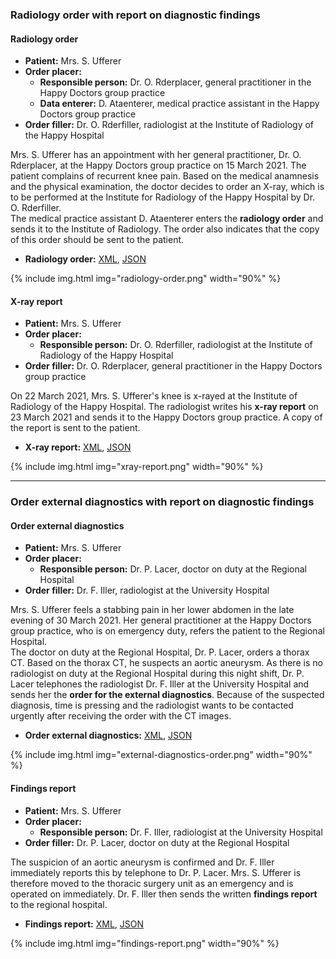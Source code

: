 ### Radiology order with report on diagnostic findings

#### Radiology order

* **Patient:** Mrs. S. Ufferer
* **Order placer:** 
   * **Responsible person:** Dr. O. Rderplacer, general practitioner in the Happy Doctors group practice
   * **Data enterer:** D. Ataenterer, medical practice assistant in the Happy Doctors group practice
* **Order filler:** Dr. O. Rderfiller, radiologist at the Institute of Radiology of the Happy Hospital

Mrs. S. Ufferer has an appointment with her general practitioner, Dr. O. Rderplacer, at the Happy Doctors group practice on 15 March 2021. The patient complains of recurrent knee pain. Based on the medical anamnesis and the physical examination, the doctor decides to order an X-ray, which is to be performed at the Institute for Radiology of the Happy Hospital by Dr. O. Rderfiller.   
The medical practice assistant D. Ataenterer enters the **radiology order** and sends it to the Institute of Radiology. The order also indicates that the copy of this order should be sent to the patient.

* **Radiology order:** [XML](Bundle-radiology-order.xml.html), [JSON](Bundle-radiology-order.json.html)

{% include img.html img="radiology-order.png" width="90%" %}

#### X-ray report

* **Patient:** Mrs. S. Ufferer
* **Order placer:** 
   * **Responsible person:** Dr. O. Rderfiller, radiologist at the Institute of Radiology of the Happy Hospital
* **Order filler:** Dr. O. Rderplacer, general practitioner in the Happy Doctors group practice

On 22 March 2021, Mrs. S. Ufferer's knee is x-rayed at the Institute of Radiology of the Happy Hospital. The radiologist writes his **x-ray report** on 23 March 2021 and sends it to the Happy Doctors group practice. A copy of the report is sent to the patient.

* **X-ray report:** [XML](Bundle-xray-report.xml.html), [JSON](Bundle-xray-report.json.html)

{% include img.html img="xray-report.png" width="90%" %}

*************************************************************************

### Order external diagnostics with report on diagnostic findings

#### Order external diagnostics

* **Patient:** Mrs. S. Ufferer
* **Order placer:** 
   * **Responsible person:** Dr. P. Lacer, doctor on duty at the Regional Hospital
* **Order filler:** Dr. F. Iller, radiologist at the University Hospital

Mrs. S. Ufferer feels a stabbing pain in her lower abdomen in the late evening of 30 March 2021. Her general practitioner at the Happy Doctors group practice, who is on emergency duty, refers the patient to the Regional Hospital.   
The doctor on duty at the Regional Hospital, Dr. P. Lacer, orders a thorax CT. Based on the thorax CT, he suspects an aortic aneurysm. As there is no radiologist on duty at the Regional Hospital during this night shift, Dr. P. Lacer telephones the radiologist Dr. F. Iller at the University Hospital and sends her the **order for the external diagnostics**. Because of the suspected diagnosis, time is pressing and the radiologist wants to be contacted urgently after receiving the order with the CT images.

* **Order external diagnostics:** [XML](Bundle-external-diagnostics-order.xml.html), [JSON](Bundle-external-diagnostics-order.json.html)

{% include img.html img="external-diagnostics-order.png" width="90%" %}

#### Findings report

* **Patient:** Mrs. S. Ufferer
* **Order placer:** 
   * **Responsible person:** Dr. F. Iller, radiologist at the University Hospital
* **Order filler:** Dr. P. Lacer, doctor on duty at the Regional Hospital

The suspicion of an aortic aneurysm is confirmed and Dr. F. Iller immediately reports this by telephone to Dr. P. Lacer. Mrs. S. Ufferer is therefore moved to the thoracic surgery unit as an emergency and is operated on immediately. Dr. F. Iller then sends the written **findings report** to the regional hospital. 

* **Findings report:** [XML](Bundle-findings-report.xml.html), [JSON](Bundle-findings-report.json.html)

{% include img.html img="findings-report.png" width="90%" %}
